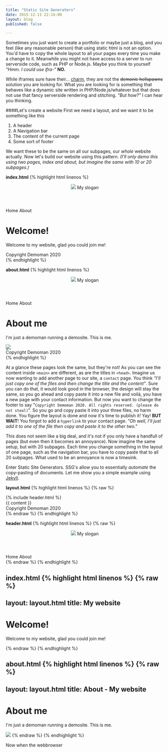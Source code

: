 ```yaml
---
title: "Static Site Generators"
date: 2015-12-11 22:14:00
layout: blog
published: false

---
```

Sometimes you just want to create a portfolio or maybe just a blog, and you feel (like any reasonable person)
that using static html is not an option. You'd have to copy the whole layout to all your pages every time you
make a change to it. Meanwhile you might not have access to a server to run serverside code, such as PHP or
Node.js. Maybe you think to yourself *"Hmm. I could use ifra-"* **NO.**

While iframes sure have their... [charm](http://www.rwblackburn.com/2012/07/iframe-evil/), they are not the
~~demonic hellspawns~~ solution you are looking for. What you are looking for is something that behaves like a
dynamic site written in PHP/Node.js/whatever but that does not use that fancy serverside rendering and
stitching. *"But how?"* I can hear you thinking.

####Let's create a website
First we need a layout, and we want it to be something like this

1. A header
2. A Navigation bar
3. The content of the current page
4. Some sort of footer

We want these to be the same on all our subpages, our *whole* website actually. Now let's build our website
using this pattern. *(I'll only demo this using two pages, index and about, but imagine the same with 10 or
20 subpages.)*

**index.html**
{% highlight html linenos %}
<html>
    <head>
        <title>My website</title>
    </head>
    <body>
        <header>
            <img src="mycoollogo.png">
            <span>My slogan</span>
        </header>
        <nav>
            <a>Home</a>
            <a>About</a>
        </nav>
        <main>
            <h1>Welcome!</h1>
            <p>
                Welcome to my website, glad you could join me!
            </p>
        </main>
        <footer>
            Copyright Demoman 2020
        </footer>
    </body>
</html>
{% endhighlight %}

**about.html**
{% highlight html linenos %}
<html>
    <head>
        <title>About me - My website</title>
    </head>
    <body>
        <header>
            <img src="mycoollogo.png">
            <span>My slogan</span>
        </header>
        <nav>
            <a>Home</a>
            <a>About</a>
        </nav>
        <main>
            <h1>About me</h1>
            <p>
                I'm just a demoman running a demosite.
                This is me.
            </p>
            <img src="me.jpg">
        </main>
        <footer>
            Copyright Demoman 2020
        </footer>
    </body>
</html>
{% endhighlight %}

At a glance these pages look the same, but they're not! As you can see the content inside ```<main>``` are
different, as are the titles in ```<head>```. Imagine us now wanting to add another page to our site, a
```contact``` page. You think *"I'll just copy one of the files and then change the title and the content"*.
Sure you can do that, it would look good in the browser, the design will stay the same, so you go ahead and
copy paste it into a new file and voilá, you have a new page with your contact information. But now you want
to change the footer to say "```Copyright Demoman 2020. All rights reserved. (please do not steal)```".
So you go and copy paste it into your three files, no harm done. You figure the layout is done and now it's
time to publish it! Yay! **BUT WAIT**! You forgot to add a ```hyperlink``` to your contact page. *"Oh well,
I'll just add it to one of the file then copy and paste it to the other two."*

This does not seem like a big deal, and it's not if you only have a handfull of pages (but even then it becomes
an annoyance). Now imagine the same setup, but with 20 subpages. Each time you change something in the layout
of one page, such as the navigation bar, you have to copy paste that to all 20 subpages. What used to be an
annoyance is now a timesink.

Enter Static Site Generators. SSG's allow you to essentially *automate* the copy-pasting of documents. Let me
show you a simple example using [Jekyll](https://jekyllrb.com/).

**layout.html**
{% highlight html linenos %}
{% raw %}
<html>
    <head>
        <title> {{ page.title }}</title>
    </head>
    <body>
        {% include header.html %}
        <main>
            {{ content }}
        </main>
        <footer>
            Copyright Demoman 2020
        </footer>
    </body>
</html>
{% endraw %}
{% endhighlight %}

**header.html**
{% highlight html linenos %}
{% raw %}
<header>
    <img src="mycoollogo.png">
    <span>My slogan</span>
</header>
<nav>
    <a>Home</a>
    <a>About</a>
</nav>
{% endraw %}
{% endhighlight %}

**index.html**
{% highlight html linenos %}
{% raw %}
---
layout: layout.html
title: My website
---
<h1>Welcome!</h1>
<p>
    Welcome to my website, glad you could join me!
</p>
{% endraw %}
{% endhighlight %}

**about.html**
{% highlight html linenos %}
{% raw %}
---
layout: layout.html
title: About - My website
---
<h1>About me</h1>
<p>
    I'm just a demoman running a demosite.
    This is me.
</p>
<img src="me.jpg">
{% endraw %}
{% endhighlight %}

Now when the webbrowser 

